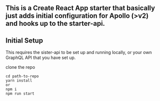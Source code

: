 ## This is a Create React App starter that basically just adds initial configuration for Apollo (>v2) and hooks up to the starter-api.

## Initial Setup

This requires the sister-api to be set up and running locally, or your own GraphQL API that you have set up.

clone the repo

    cd path-to-repo
    yarn install
    or
    npm i
    npm run start
